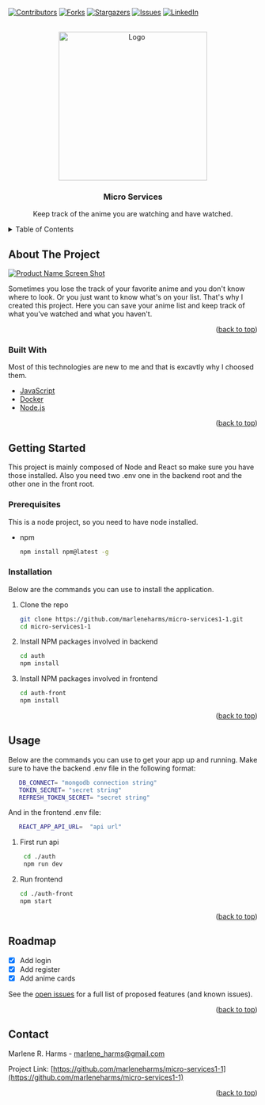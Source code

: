 <div id="top"></div>
<!--
*** Thanks for checking out the Best-README-Template. If you have a suggestion
*** that would make this better, please fork the repo and create a pull request
*** or simply open an issue with the tag "enhancement".
*** Don't forget to give the project a star!
*** Thanks again! Now go create something AMAZING! :D
-->

<!-- PROJECT SHIELDS -->
<!--
*** I'm using markdown "reference style" links for readability.
*** Reference links are enclosed in brackets [ ] instead of parentheses ( ).
*** See the bottom of this document for the declaration of the reference variables
*** for contributors-url, forks-url, etc. This is an optional, concise syntax you may use.
*** https://www.markdownguide.org/basic-syntax/#reference-style-links
-->

[![Contributors][contributors-shield]][contributors-url]
[![Forks][forks-shield]][forks-url]
[![Stargazers][stars-shield]][stars-url]
[![Issues][issues-shield]][issues-url]
[![LinkedIn][linkedin-shield]][linkedin-url]

<!-- PROJECT LOGO -->
<br />
<div align="center">
  <a href="https://animewatchedlist.netlify.app">
    <img src="images/logo.svg" alt="Logo" width="300" height="300">
  </a>

  <h3 align="center">Micro Services</h3>

  <p align="center">
    Keep track of the anime you are watching and have watched.
  </p>
</div>

<!-- TABLE OF CONTENTS -->
<details>
  <summary>Table of Contents</summary>
  <ol>
    <li>
      <a href="#about-the-project">About The Project</a>
      <ul>
        <li><a href="#built-with">Built With</a></li>
      </ul>
    </li>
    <li>
      <a href="#getting-started">Getting Started</a>
      <ul>
        <li><a href="#prerequisites">Prerequisites</a></li>
        <li><a href="#installation">Installation</a></li>
      </ul>
    </li>
    <li><a href="#usage">Usage</a></li>
    <li><a href="#roadmap">Roadmap</a></li>
    <li><a href="#contact">Contact</a></li>
  </ol>
</details>

<!-- ABOUT THE PROJECT -->

## About The Project

[![Product Name Screen Shot][product-screenshot]](https://animewatchedlist.netlify.app)

Sometimes you lose the track of your favorite anime and you don't know where to look.  Or you just want to know what's on your list.  That's why I created this project. Here you can save your anime list and keep track of what you've watched and what you haven't.

<p align="right">(<a href="#top">back to top</a>)</p>

### Built With

Most of this technologies are new to me and that is excavtly why I choosed them. 

- [JavaScript](https://developer.mozilla.org/en-US/docs/Web/JavaScript)
- [Docker](https://www.docker.com/)
- [Node.js](https://nodejs.org/en/)

<p align="right">(<a href="#top">back to top</a>)</p>

<!-- GETTING STARTED -->

## Getting Started

This project is mainly composed of Node and React so make sure you have those installed.
Also you need two .env one in the backend root and the other one in the front root. 

### Prerequisites

This is a node project, so you need to have node installed.

- npm
  ```sh
  npm install npm@latest -g
  ```

### Installation

Below are the commands you can use to install the application.

1. Clone the repo
   ```sh
   git clone https://github.com/marleneharms/micro-services1-1.git
   cd micro-services1-1
   ```
2. Install NPM packages involved in backend
   ```sh
   cd auth
   npm install
   ```
2. Install NPM packages involved in frontend
   ```sh
   cd auth-front
   npm install
   ```

<p align="right">(<a href="#top">back to top</a>)</p>

<!-- USAGE EXAMPLES -->

## Usage
Below are the commands you can use to get your app up and running.
Make sure to have the backend .env file in the following format:

  ```sh
     DB_CONNECT= "mongodb connection string"
     TOKEN_SECRET= "secret string"
     REFRESH_TOKEN_SECRET= "secret string"
  ```
And in the frontend .env file:
  ```sh
     REACT_APP_API_URL=  "api url"
  ```

1. First run api
   ```sh
    cd ./auth
    npm run dev
   ```
2. Run frontend
   ```sh
   cd ./auth-front
   npm start
   ```

<p align="right">(<a href="#top">back to top</a>)</p>

<!-- ROADMAP -->

## Roadmap

- [x] Add login
- [x] Add register
- [x] Add anime cards

See the [open issues](https://github.com/marleneharms/micro-services1-1/issues) for a full list of proposed features (and known issues).

<p align="right">(<a href="#top">back to top</a>)</p>


<!-- CONTACT -->

## Contact

Marlene R. Harms -  marlene_harms@gmail.com

Project Link: [https://github.com/marleneharms/micro-services1-1](https://github.com/marleneharms/micro-services1-1)

<p align="right">(<a href="#top">back to top</a>)</p>

<!-- MARKDOWN LINKS & IMAGES -->
<!-- https://www.markdownguide.org/basic-syntax/#reference-style-links -->

[contributors-shield]: https://img.shields.io/github/contributors/marleneharms/fanime.svg?style=for-the-badge
[contributors-url]: https://github.com/marleneharms/micro-services1-1/graphs/contributors
[forks-shield]: https://img.shields.io/github/forks/marleneharms/micro-services1-1.svg?style=for-the-badge
[forks-url]: https://github.com/marleneharms/micro-services1-1/network/members
[stars-shield]: https://img.shields.io/github/stars/marleneharms/micro-services1-1.svg?style=for-the-badge
[stars-url]: https://github.com/marleneharms/micro-services1-1/stargazers
[issues-shield]: https://img.shields.io/github/issues/marleneharms/micro-services1-1.svg?style=for-the-badge
[issues-url]: https://github.com/marleneharms/micro-services1-1/issues
[linkedin-shield]: https://img.shields.io/badge/-LinkedIn-black.svg?style=for-the-badge&logo=linkedin&colorB=555
[linkedin-url]: https://linkedin.com/in/marlene-harms
[product-screenshot]: images/project-demo.png